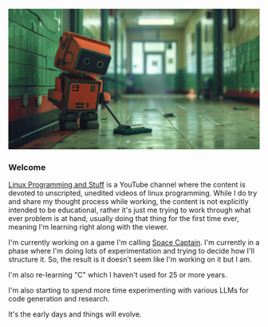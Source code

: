 ![](https://github.com/mgreenly/LPS/blob/b1c0ee1922d408ae09eafeaed7752a0876161925/assets/0036-robot.png)

### Welcome

[Linux Programming and Stuff](https://www.youtube.com/channel/UC7JijJhmmKrXaGyAxSJNBsQ) is a YouTube channel where the content is devoted to unscripted, unedited videos of linux programming. While I do try and share my thought process while working, the content is not explicitly intended to be educational, rather it's just me trying to work through what ever problem is at hand, usually doing that thing for the first time ever, meaning I'm learning right along with the viewer.

I'm currently working on a game I'm calling [Space Captain](https://github.com/mgreenly/space-captain). I'm currently in a phase where I'm doing lots of experimentation and trying to decide how I'll structure it. So, the result is it doesn't seem like I'm working on it but I am.

I'm also re-learning "C" which I haven't used for 25 or more years.

I'm also starting to spend more time experimenting with various LLMs for code generation and research.

It's the early days and things will evolve.
